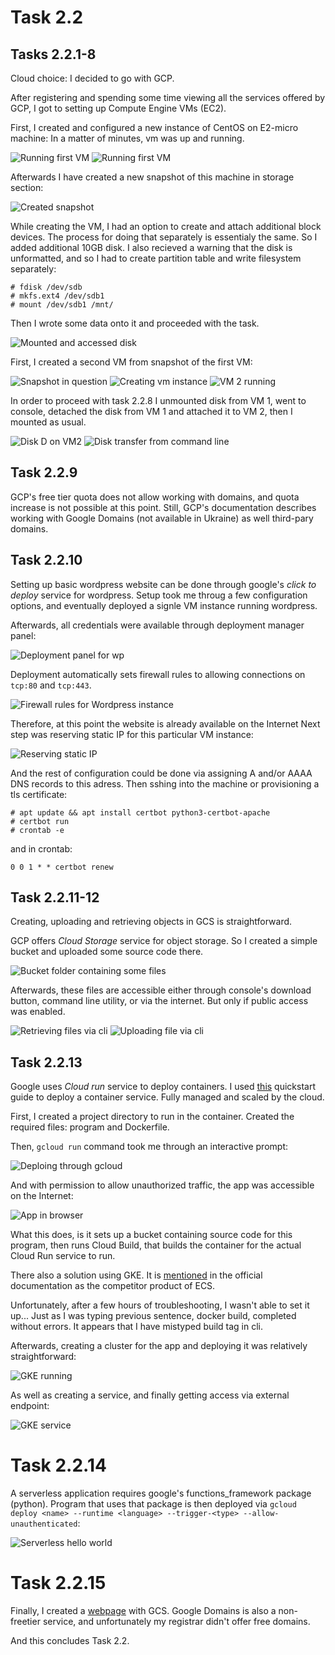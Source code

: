 # Task 2.2

## Tasks 2.2.1-8

Cloud choice: I decided to go with GCP.

After registering and spending some time viewing all the services offered by GCP, I got to setting up Compute Engine VMs (EC2).

First, I created and configured a new instance of CentOS on E2-micro machine:
In a matter of minutes, vm was up and running.

![Running first VM](./images/vm-running.png)
![Running first VM](./images/vm-sshed.png)

Afterwards I have created a new snapshot of this machine in storage section:

![Created snapshot](./images/vm-snapshot.png)

While creating the VM, I had an option to create and attach additional block devices.
The process for doing that separately is essentialy the same.
So I added additional 10GB disk.
I also recieved a warning that the disk is unformatted, and so I had to create partition table and write filesystem separately:

```shell
# fdisk /dev/sdb
# mkfs.ext4 /dev/sdb1
# mount /dev/sdb1 /mnt/
```

Then I wrote some data onto it and proceeded with the task.

![Mounted and accessed disk](./images/vm-disk.png)

First, I created a second VM from snapshot of the first VM:

![Snapshot in question](./images/vm-snapshot.png)
![Creating vm instance](./images/vm-from-snapshot.png)
![VM 2 running](./images/vm-2-running.png)

In order to proceed with task 2.2.8 I unmounted disk from VM 1, went to console, detached the disk from VM 1 and attached it to VM 2, then I mounted as usual.

![Disk D on VM2](./images/vm-2-disk.png)
![Disk transfer from command line](./images/vm-disk-transfer.png)

## Task 2.2.9

GCP's free tier quota does not allow working with domains, and quota increase is not possible at this point.
Still, GCP's documentation describes working with Google Domains (not available in Ukraine) as well third-pary domains.

## Task 2.2.10

Setting up basic wordpress website can be done through google's *click to deploy* service for wordpress.
Setup took me throug a few configuration options, and eventually deployed a signle VM instance running wordpress.

Afterwards, all credentials were available through deployment manager panel:

![Deployment panel for wp](./images/wp-manage.png)

Deployment automatically sets firewall rules to allowing connections on `tcp:80` and `tcp:443`.

![Firewall rules for Wordpress instance](./images/wp-firewall.png)

Therefore, at this point the website is already available on the Internet
Next step was reserving static IP for this particular VM instance:

![Reserving static IP](./images/wp-staticip.png)

And the rest of configuration could be done via assigning A and/or AAAA DNS records to this adress.
Then sshing into the machine or provisioning a tls certificate:

```shell
# apt update && apt install certbot python3-certbot-apache
# certbot run
# crontab -e
```

and in crontab:

```cron
0 0 1 * * certbot renew
```

## Task 2.2.11-12

Creating, uploading and retrieving objects in GCS is straightforward.

GCP offers *Cloud Storage* service for object storage.
So I created a simple bucket and uploaded some source code there.

![Bucket folder containing some files](./images/bucket.png)

Afterwards, these files are accessible either through console's download button, command line utility, or via the internet. But only if public access was enabled.

![Retrieving files via cli](./images/gs-cli.png)
![Uploading file via cli](./images/gs-up-cli.png)


## Task 2.2.13

Google uses *Cloud run* service to deploy containers. I used [this](https://cloud.google.com/run/docs/quickstarts/build-and-deploy/python) quickstart guide to deploy a container service. Fully managed and scaled by the cloud.

First, I created a project directory to run in the container. Created the required files: program and Dockerfile.

Then, `gcloud run` command took me through an interactive prompt:

![Deploing through gcloud](./images/cr-deploy.png)

And with permission to allow unauthorized traffic, the app was accessible on the Internet:

![App in browser](./images/cr-inbrowser.png)

What this does, is it sets up a bucket containing source code for this program, then runs Cloud Build, that builds the container for the actual Cloud Run service to run.

There also a solution using GKE.
It is [mentioned](https://cloud.google.com/free/docs/aws-azure-gcp-service-comparison) in the official documentation as the competitor product of ECS.

Unfortunately, after a few hours of troubleshooting, I wasn't able to set it up...
Just as I was typing previous sentence, docker build, completed without errors. It appears that I have mistyped build tag in cli.

Afterwards, creating a cluster for the app and deploying it was relatively straightforward:

![GKE running](./images/gke-running.png)

As well as creating a service, and finally getting access via external endpoint:

![GKE service](./images/gke-service.png)

# Task 2.2.14

A serverless application requires google's functions_framework package (python). Program that uses that package is then deployed via `gcloud deploy <name> --runtime <language> --trigger-<type> --allow-unauthenticated`:

![Serverless hello world](./images/cf-hw.png)

# Task 2.2.15

Finally, I created a [webpage](https://storage.googleapis.com/444-staticpage-at-gcp/index.html) with GCS. Google Domains is also a non-freetier service, and unfortunately my registrar didn't offer free domains.

And this concludes Task 2.2.
